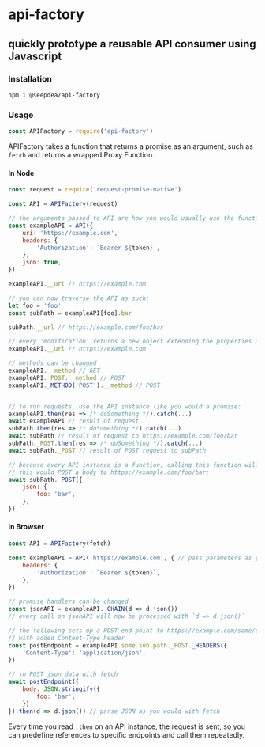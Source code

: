 # api-factory
## quickly prototype a reusable API consumer using Javascript

### Installation
```
npm i @seepdea/api-factory
```

### Usage
```javascript
const APIFactory = require('api-factory')
```
APIFactory takes a function that returns a promise as an argument, such as `fetch` and returns a wrapped Proxy Function.

#### In Node
```javascript
const request = require('request-promise-native')

const API = APIFactory(request)

// the arguments passed to API are how you would usually use the function you supplied to the factory
const exampleAPI = API({
    uri: 'https://example.com',
    headers: {
        'Authorization': `Bearer ${token}`,
    },
    json: true,
})

exampleAPI.__url // https://example.com

// you can now traverse the API as such:
let foo = 'foo'
const subPath = exampleAPI[foo].bar

subPath.__url // https://example.com/foo/bar

// every 'modification' returns a new object extending the properties of the parent
exampleAPI.__url // https://example.com

// methods can be changed
exampleAPI.__method // GET
exampleAPI._POST.__method // POST
exampleAPI._METHOD('POST').__method // POST


// to run requests, use the API instance like you would a promise:
exampleAPI.then(res => /* doSomething */).catch(...)
await exampleAPI // result of request
subPath.then(res => /* doSomething */).catch(...)
await subPath // result of request to https://example.com/foo/bar
subPath._POST.then(res => /* doSomething */).catch(...)
await subPath._POST // result of POST request to subPath

// because every API instance is a function, calling this function will further augment its parameters.
// this would POST a body to https://example.com/foo/bar:
await subPath._POST({
    json: {
        foo: 'bar',
    },
})
```

#### In Browser

```javascript
const API = APIFactory(fetch)

const exampleAPI = API('https://example.com', { // pass parameters as you would to fetch
    headers: {
        'Authorization': `Bearer ${token}`,
    },
})

// promise handlers can be changed
const jsonAPI = exampleAPI._CHAIN(d => d.json())
// every call on jsonAPI will now be processed with `d => d.json()`

// the following sets up a POST end point to https://example.com/some/sub/path
// with added Content-Type header
const postEndpoint = exampleAPI.some.sub.path._POST._HEADERS({
    'Content-Type': 'application/json',
})

// to POST json data with fetch
await postEndpoint({
    body: JSON.stringify({
        foo: 'bar',
    })
}).then(d => d.json()) // parse JSON as you would with fetch
```

Every time you read `.then` on an API instance, the request is sent, so you can predefine references to specific endpoints and call them repeatedly.
